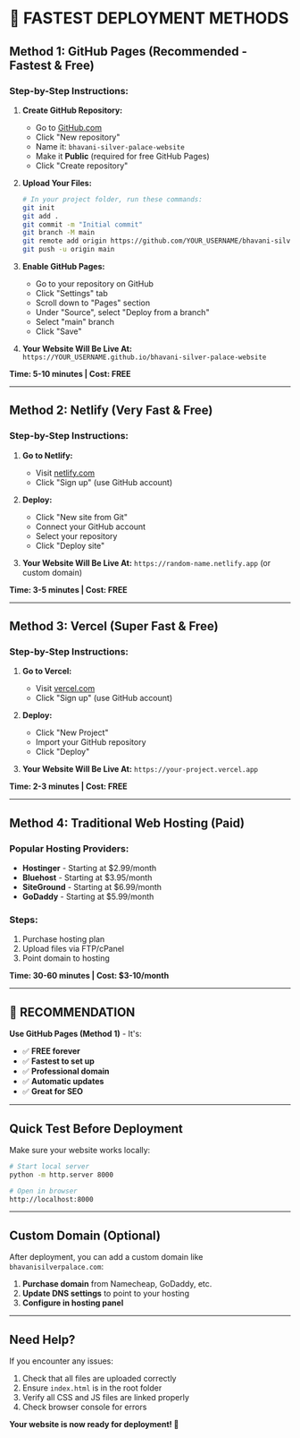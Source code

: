 # 🚀 FASTEST DEPLOYMENT METHODS

## **Method 1: GitHub Pages (Recommended - Fastest & Free)**

### Step-by-Step Instructions:

1. **Create GitHub Repository:**
   - Go to [GitHub.com](https://github.com)
   - Click "New repository"
   - Name it: `bhavani-silver-palace-website`
   - Make it **Public** (required for free GitHub Pages)
   - Click "Create repository"

2. **Upload Your Files:**
   ```bash
   # In your project folder, run these commands:
   git init
   git add .
   git commit -m "Initial commit"
   git branch -M main
   git remote add origin https://github.com/YOUR_USERNAME/bhavani-silver-palace-website.git
   git push -u origin main
   ```

3. **Enable GitHub Pages:**
   - Go to your repository on GitHub
   - Click "Settings" tab
   - Scroll down to "Pages" section
   - Under "Source", select "Deploy from a branch"
   - Select "main" branch
   - Click "Save"

4. **Your Website Will Be Live At:**
   `https://YOUR_USERNAME.github.io/bhavani-silver-palace-website`

**Time: 5-10 minutes | Cost: FREE**

---

## **Method 2: Netlify (Very Fast & Free)**

### Step-by-Step Instructions:

1. **Go to Netlify:**
   - Visit [netlify.com](https://netlify.com)
   - Click "Sign up" (use GitHub account)

2. **Deploy:**
   - Click "New site from Git"
   - Connect your GitHub account
   - Select your repository
   - Click "Deploy site"

3. **Your Website Will Be Live At:**
   `https://random-name.netlify.app` (or custom domain)

**Time: 3-5 minutes | Cost: FREE**

---

## **Method 3: Vercel (Super Fast & Free)**

### Step-by-Step Instructions:

1. **Go to Vercel:**
   - Visit [vercel.com](https://vercel.com)
   - Click "Sign up" (use GitHub account)

2. **Deploy:**
   - Click "New Project"
   - Import your GitHub repository
   - Click "Deploy"

3. **Your Website Will Be Live At:**
   `https://your-project.vercel.app`

**Time: 2-3 minutes | Cost: FREE**

---

## **Method 4: Traditional Web Hosting (Paid)**

### Popular Hosting Providers:
- **Hostinger** - Starting at $2.99/month
- **Bluehost** - Starting at $3.95/month  
- **SiteGround** - Starting at $6.99/month
- **GoDaddy** - Starting at $5.99/month

### Steps:
1. Purchase hosting plan
2. Upload files via FTP/cPanel
3. Point domain to hosting

**Time: 30-60 minutes | Cost: $3-10/month**

---

## **🎯 RECOMMENDATION**

**Use GitHub Pages (Method 1)** - It's:
- ✅ **FREE forever**
- ✅ **Fastest to set up**
- ✅ **Professional domain**
- ✅ **Automatic updates**
- ✅ **Great for SEO**

---

## **Quick Test Before Deployment**

Make sure your website works locally:

```bash
# Start local server
python -m http.server 8000

# Open in browser
http://localhost:8000
```

---

## **Custom Domain (Optional)**

After deployment, you can add a custom domain like `bhavanisilverpalace.com`:

1. **Purchase domain** from Namecheap, GoDaddy, etc.
2. **Update DNS settings** to point to your hosting
3. **Configure in hosting panel**

---

## **Need Help?**

If you encounter any issues:
1. Check that all files are uploaded correctly
2. Ensure `index.html` is in the root folder
3. Verify all CSS and JS files are linked properly
4. Check browser console for errors

**Your website is now ready for deployment! 🎉**
